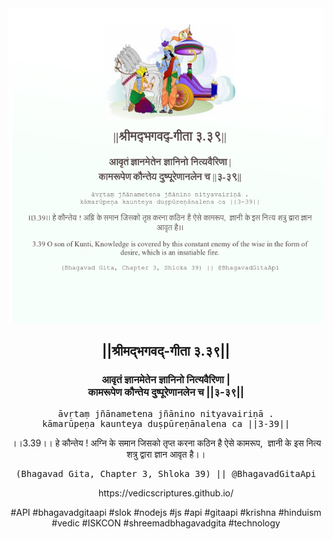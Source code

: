 <img src="../../asset/BG_3_39.png"/>
<center><h2>||श्रीमद्‍भगवद्‍-गीता ३.३९||</h2>
<h3>आवृतं ज्ञानमेतेन ज्ञानिनो नित्यवैरिणा |<br/>कामरूपेण कौन्तेय दुष्पूरेणानलेन च ||३-३९||</h3>
<pre>āvṛtaṃ jñānametena jñānino nityavairiṇā .<br/>kāmarūpeṇa kaunteya duṣpūreṇānalena ca ||3-39||</pre>
<p>।।3.39।। हे कौन्तेय ! अग्नि के समान जिसको तृप्त करना कठिन है ऐसे कामरूप,  ज्ञानी के इस नित्य शत्रु द्वारा ज्ञान आवृत है।।</p>
<pre>(Bhagavad Gita, Chapter 3, Shloka 39) || @BhagavadGitaApi</pre><p>https://vedicscriptures.github.io/</p><p>#API #bhagavadgitaapi #slok #nodejs #js #api #gitaapi #krishna #hinduism #vedic #ISKCON #shreemadbhagavadgita #technology</p></center>